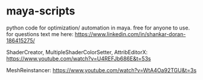 # maya-scripts
python code for optimization/ automation in maya.
free for anyone to use.
for questions text me here: 
https://www.linkedin.com/in/shankar-doran-186415275/

ShaderCreator, MultipleShaderColorSetter, AttribEditorX:
https://www.youtube.com/watch?v=U4REFJb686E&t=53s

MeshReinstancer:
https://www.youtube.com/watch?v=WtA4Oa92TGU&t=3s
